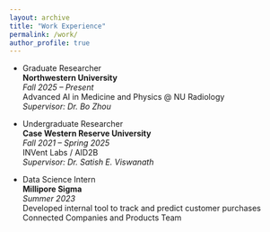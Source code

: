 ```yaml
---
layout: archive
title: "Work Experience"
permalink: /work/
author_profile: true
---
```


* Graduate Researcher  
  **Northwestern University**  
  *Fall 2025 – Present*  
  Advanced AI in Medicine and Physics @ NU Radiology  
  *Supervisor: Dr. Bo Zhou*

* Undergraduate Researcher  
  **Case Western Reserve University**  
  *Fall 2021 – Spring 2025*  
  INVent Labs / AID2B  
  *Supervisor: Dr. Satish E. Viswanath*

* Data Science Intern  
  **Millipore Sigma**  
  *Summer 2023*  
  Developed internal tool to track and predict customer purchases  
  Connected Companies and Products Team
